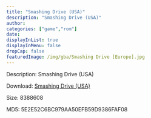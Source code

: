 ```yaml
---
title: "Smashing Drive (USA)"
description: "Smashing Drive (USA)"
author: 
categories: ["game","rom"]
date: 
displayInList: true
displayInMenu: false
dropCap: false
featuredImage: /img/gba/Smashing Drive [Europe].jpg
---
```


Description: Smashing Drive (USA)

Download: <a style="text-decoration:underline;" href="https://mega.nz/#!jSRSHS7A!ZKXdWUc5-cJk_EQCKJa7_-lCa9E6qXdENG3e7586NMo" target = "_blank" rel = "nofollow" > Smashing Drive (USA)</a>

Size: 8388608

MD5: 5E2E52C6BC979AA50EFB59D9386FAF08

